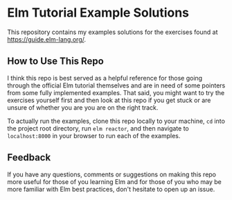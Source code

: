 # Elm Tutorial Example Solutions

This repository contains my examples solutions for the exercises found at https://guide.elm-lang.org/.

## How to Use This Repo

I think this repo is best served as a helpful reference for those going through the official Elm tutorial themselves and are in need of some pointers from some fully implemented examples. That said, you might want to try the exercises yourself first and then look at this repo if you get stuck or are unsure of whether you are you are on the right track.

To actually run the examples, clone this repo locally to your machine, `cd` into the project root directory, run `elm reactor`, and then navigate to `localhost:8000` in your browser to run each of the examples.

## Feedback

If you have any questions, comments or suggestions on making this repo more useful for those of you learning Elm and for those of you who may be more familiar with Elm best practices, don't hesitate to open up an issue.
